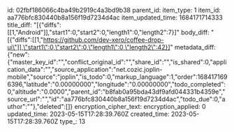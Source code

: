 id: 02fbf186066c4ba49b2919c4a3bd9b38
parent_id: 
item_type: 1
item_id: aa776bfc830440b8a156f19d7234d4ac
item_updated_time: 1684171714333
title_diff: "[{\"diffs\":[[1,\"Android\"]],\"start1\":0,\"start2\":0,\"length1\":0,\"length2\":7}]"
body_diff: "[{\"diffs\":[[1,\"https://github.com/dev-xero/coffee-drop-ui\"]],\"start1\":0,\"start2\":0,\"length1\":0,\"length2\":42}]"
metadata_diff: {"new":{"master_key_id":"","conflict_original_id":"","share_id":"","is_shared":0,"application_data":"","source_application":"net.cozic.joplin-mobile","source":"joplin","is_todo":0,"markup_language":1,"order":1684171696396,"latitude":"0.00000000","longitude":"0.00000000","todo_completed":0,"altitude":"0.0000","parent_id":"b8fab0a95bda43df9afd044331b4359e","source_url":"","id":"aa776bfc830440b8a156f19d7234d4ac","todo_due":0,"author":""},"deleted":[]}
encryption_cipher_text: 
encryption_applied: 0
updated_time: 2023-05-15T17:28:39.760Z
created_time: 2023-05-15T17:28:39.760Z
type_: 13